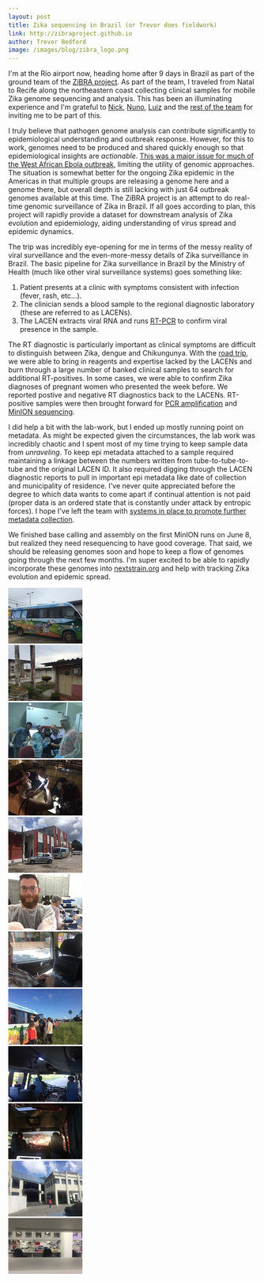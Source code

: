 ```yaml
---
layout: post
title: Zika sequencing in Brazil (or Trevor does fieldwork)
link: http://zibraproject.github.io
author: Trevor Bedford
image: /images/blog/zibra_logo.png
---
```


I'm at the Rio airport now, heading home after 9 days in Brazil as part of the ground team of the [ZiBRA project](http://zibraproject.github.io/about/). As part of the team, I traveled from Natal to Recife along the northeastern coast collecting clinical samples for mobile Zika genome sequencing and analysis. This has been an illuminating experience and I'm grateful to [Nick](http://lab.loman.net/), [Nuno](http://evolve.zoo.ox.ac.uk/Evolve/Nuno_Faria.html), [Luiz](http://www.pgpat.ufba.br/docenteDetalhes.asp?id=FS0K6QkMSK) and the [rest of the team](http://zibraproject.github.io/people/) for inviting me to be part of this.

I truly believe that pathogen genome analysis can contribute significantly to epidemiological understanding and outbreak response. However, for this to work, genomes need to be produced and shared quickly enough so that epidemiological insights are *actionable*. [This was a major issue for much of the West African Ebola outbreak](/blog/scientific-publishing-practices/), limiting the utility of genomic approaches. The situation is somewhat better for the ongoing Zika epidemic in the Americas in that multiple groups are releasing a genome here and a genome there, but overall depth is still lacking with just 64 outbreak genomes available at this time. The ZiBRA project is an attempt to do real-time genomic surveillance of Zika in Brazil. If all goes according to plan, this project will rapidly provide a dataset for downstream analysis of Zika evolution and epidemiology, aiding understanding of virus spread and epidemic dynamics.

The trip was incredibly eye-opening for me in terms of the messy reality of viral surveillance and the even-more-messy details of Zika surveillance in Brazil. The basic pipeline for Zika surveillance in Brazil by the Ministry of Health (much like other viral surveillance systems) goes something like:

1. Patient presents at a clinic with symptoms consistent with infection (fever, rash, etc...).
2. The clinician sends a blood sample to the regional diagnostic laboratory (these are referred to as LACENs).
3. The LACEN extracts viral RNA and runs [RT-PCR](https://en.wikipedia.org/wiki/Real-time_polymerase_chain_reaction) to confirm viral presence in the sample.

The RT diagnostic is particularly important as clinical symptoms are difficult to distinguish between Zika, dengue and Chikungunya.  With the [road trip](http://zibraproject.github.io/roadtrip/), we were able to bring in reagents and expertise lacked by the LACENs and burn through a large number of banked clinical samples to search for additional RT-positives. In some cases, we were able to confirm Zika diagnoses of pregnant women who presented the week before. We reported postive and negative RT diagnostics back to the LACENs. RT-positive samples were then brought forward for [PCR amplification](http://zibraproject.github.io/blog/multiplex-pcr-protocol/) and [MinION sequencing](http://zibraproject.github.io/blog/protocol-low-input-native-barcoding-protocol/).

I did help a bit with the lab-work, but I ended up mostly running point on metadata. As might be expected given the circumstances, the lab work was incredibly chaotic and I spent most of my time trying to keep sample data from *unraveling*. To keep epi metadata attached to a sample required maintaining a linkage between the numbers written from tube-to-tube-to-tube and the original LACEN ID. It also required digging through the LACEN diagnostic reports to pull in important epi metadata like date of collection and municipality of residence. I've never quite appreciated before the degree to which data wants to come apart if continual attention is not paid (proper data is an ordered state that is constantly under attack by entropic forces). I hope I've left the team with [systems in place to promote further metadata collection](http://zibraproject.github.io/blog/metadata-wrangling/).

We finished base calling and assembly on the first MinION runs on June 8, but realized they need resequencing to have good coverage. That said, we should be releasing genomes soon and hope to keep a flow of genomes going through the next few months. I'm super excited to be able to rapidly incorporate these genomes into [nextstrain.org](http://nextstrain.org/zika/) and help with tracking Zika evolution and epidemic spread.

<div class="row">
	<div class="col-sm-2">
		<a href="/images/blog/zibra_photos/img_1183.jpg">
			<img src="/images/blog/zibra_photos_thumbnails/img_1183.jpg">
		</a>
	</div>
	<div class="col-sm-2">
		<a href="/images/blog/zibra_photos/img_1190.jpg">
			<img src="/images/blog/zibra_photos_thumbnails/img_1190.jpg">
		</a>
	</div>
	<div class="col-sm-2">
		<a href="/images/blog/zibra_photos/img_1210.jpg">
			<img src="/images/blog/zibra_photos_thumbnails/img_1210.jpg">
		</a>
	</div>
	<div class="col-sm-2">
		<a href="/images/blog/zibra_photos/img_1266.jpg">
			<img src="/images/blog/zibra_photos_thumbnails/img_1266.jpg">
		</a>
	</div>
	<div class="col-sm-2">
		<a href="/images/blog/zibra_photos/img_1434.jpg">
			<img src="/images/blog/zibra_photos_thumbnails/img_1434.jpg">
		</a>
	</div>
	<div class="col-sm-2">
		<a href="/images/blog/zibra_photos/img_1481.jpg">
			<img src="/images/blog/zibra_photos_thumbnails/img_1481.jpg">
		</a>
	</div>	
</div>

<div class="bigspacer"></div>

<div class="row">
	<div class="col-sm-2">
		<a href="/images/blog/zibra_photos/img_1541.jpg">
			<img src="/images/blog/zibra_photos_thumbnails/img_1541.jpg">
		</a>
	</div>
	<div class="col-sm-2">
		<a href="/images/blog/zibra_photos/img_1577.jpg">
			<img src="/images/blog/zibra_photos_thumbnails/img_1577.jpg">
		</a>
	</div>
	<div class="col-sm-2">
		<a href="/images/blog/zibra_photos/img_1582.jpg">
			<img src="/images/blog/zibra_photos_thumbnails/img_1582.jpg">
		</a>
	</div>
	<div class="col-sm-2">
		<a href="/images/blog/zibra_photos/img_1606.jpg">
			<img src="/images/blog/zibra_photos_thumbnails/img_1606.jpg">
		</a>
	</div>
	<div class="col-sm-2">
		<a href="/images/blog/zibra_photos/img_1629.jpg">
			<img src="/images/blog/zibra_photos_thumbnails/img_1629.jpg">
		</a>
	</div>
	<div class="col-sm-2">
		<a href="/images/blog/zibra_photos/img_1632.jpg">
			<img src="/images/blog/zibra_photos_thumbnails/img_1632.jpg">
		</a>
	</div>
</div>

<div class="spacer"></div>
